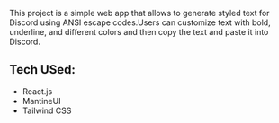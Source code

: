 
This project is a simple web app that allows to generate styled text for Discord using ANSI escape codes.Users can customize text with bold, underline, and different colors and then copy the text and paste it into Discord.

## Tech USed:
+ React.js
+ MantineUI
+ Tailwind CSS
